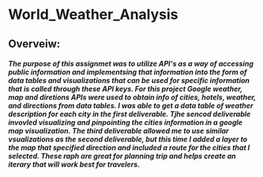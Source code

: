 # World_Weather_Analysis

## Overveiw:

##### The purpose of this assignmet was to utilize API's as a way of accessing public information and implementsing that information into the form of data tables and visualizations that can be used for specific information that is called through these API keys. For this project Google weather, map and diretions APIs were used to obtain info of cities, hotels, weather, and directions from data tables. I was able to get a data table of weather description for each city in the first deliverable. Tjhe sencod deliverable invovled visualizing and pinpointing the cities information in a google map visualization. The third deliverable allowed me to use similar vsualizations as the second deliverable, but this time I added a layer to the map that specified direction and included a route for the cities that I selected. These raph are great for planning trip and helps create an iterary that will work best for travelers. 
